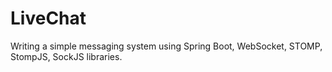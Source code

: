 # LiveChat

Writing a simple messaging system using Spring Boot, WebSocket, STOMP, StompJS, SockJS libraries.

